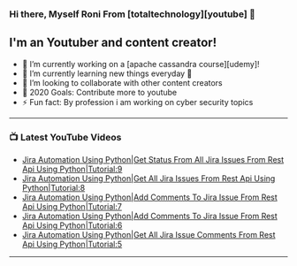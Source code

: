 ### Hi there, Myself Roni From [totaltechnology][youtube] 👋

## I'm an Youtuber and content creator!
- 🔭 I’m currently working on a [apache cassandra course][udemy]!
- 🌱 I’m currently learning new things everyday 🤣
- 👯 I’m looking to collaborate with other content creators
- 🥅 2020 Goals: Contribute more to youtube
- ⚡ Fun fact: By profession i am working on cyber security topics



---

### 📺 Latest YouTube Videos
<!-- YOUTUBE:START -->
- [Jira Automation Using Python|Get Status From All Jira Issues From Rest Api Using Python|Tutorial:9](https://www.youtube.com/watch?v=2n6V9VhoR_g)
- [Jira Automation Using Python|Get All Jira Issues From Rest Api Using Python|Tutorial:8](https://www.youtube.com/watch?v=hkXCMfOhVeA)
- [Jira Automation Using Python|Add Comments To Jira Issue From Rest Api Using Python|Tutorial:7](https://www.youtube.com/watch?v=mZJbw47vm2Q)
- [Jira Automation Using Python|Add Comments To Jira Issue From Rest Api Using Python|Tutorial:6](https://www.youtube.com/watch?v=lHKhT337MXQ)
- [Jira Automation Using Python|Get All Jira Issue Comments From Rest Api Using Python|Tutorial:5](https://www.youtube.com/watch?v=7LibeT9Kx28)
<!-- YOUTUBE:END -->

---


